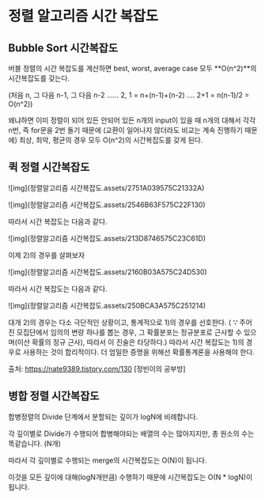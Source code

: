 # 정렬 알고리즘 시간 복잡도



## Bubble Sort 시간복잡도

버블 정렬의 시간 복잡도를 계산하면 best, worst, average case 모두 **O(n^2)**의 시간복잡도를 갖는다.

(처음 n, 그 다음 n-1, 그 다음 n-2 ...... 2, 1 = n+(n-1)+(n-2) .... 2+1 = n(n-1)/2 = O(n^2))

왜냐하면 이미 정렬이 되어 있든 안되어 있든 n개의 input이 있을 때 n개의 대해서 각각 n번, 즉 for문을 2번 돌기 때문에 (교환이 일어나지 않더라도 비교는 계속 진행하기 때문에) 최상, 최악, 평균의 경우 모두 O(n^2)의 시간복잡도를 갖게 된다.

## 퀵 정렬 시간복잡도

![img](정렬알고리즘 시간복잡도.assets/2751A039575C21332A)

![img](정렬알고리즘 시간복잡도.assets/2546B63F575C22F130)

따라서 시간 복잡도는 다음과 같다.

![img](정렬알고리즘 시간복잡도.assets/213D8746575C23C61D)

이제 2)의 경우를 살펴보자

![img](정렬알고리즘 시간복잡도.assets/2160B03A575C24D530)

따라서 시간 복잡도는 다음과 같다.

![img](정렬알고리즘 시간복잡도.assets/250BCA3A575C251214)

대개 2)의 경우는 다소 극단적인 상황이고, 통계적으로 1)의 경우를 선호한다. ( **∵** 주어진 모집단에서 임의의 변량 하나를 뽑는 경우, 그 확률분포는 정규분포로 근사할 수 있으며(이산 확률의 정규 근사), 따라서 이 진술은 타당하다.) 따라서 시간 복잡도는 1)의 경우로 사용하는 것이 합리적이다. 더 엄밀한 증명을 위해선 확률통계론을 사용해야 한다.



출처: https://nate9389.tistory.com/130 [정빈이의 공부방]

## 병합 정렬 시간복잡도

합병정렬의 Divide 단계에서 분할되는 깊이가 logN에 비례합니다.

각 깊이별로 Divide가 수행되어 합병해야되는 배열의 수는 많아지지만, 총 원소의 수는 똑같습니다. (N개)

따라서 각 깊이별로 수행되는 merge의 시간복잡도는 O(N)이 됩니다.

이것을 모든 깊이에 대해(logN개만큼) 수행하기 때문에 시간복잡도는 O(N * logN)이 됩니다.